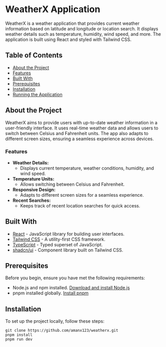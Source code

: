 # WeatherX Application

WeatherX is a weather application that provides current weather information based on latitude and longitude or location search. It displays weather details such as temperature, humidity, wind speed, and more. The application is built using React and styled with Tailwind CSS.

## Table of Contents

- [About the Project](#about-the-project)
- [Features](#features)
- [Built With](#built-with)
- [Prerequisites](#prerequisites)
- [Installation](#installation)
- [Running the Application](#running-the-application)

## About the Project

WeatherX aims to provide users with up-to-date weather information in a user-friendly interface. It uses real-time weather data and allows users to switch between Celsius and Fahrenheit units. The app also adapts to different screen sizes, ensuring a seamless experience across devices.

### Features

- **Weather Details:**
  - Displays current temperature, weather conditions, humidity, and wind speed.
- **Temperature Units:**
  - Allows switching between Celsius and Fahrenheit.
- **Responsive Design:**
  - Adapts to different screen sizes for a seamless experience.
- **Recent Searches:**
  - Keeps track of recent location searches for quick access.

## Built With

- [React](https://react.dev) - JavaScript library for building user interfaces.
- [Tailwind CSS](https://tailwindcss.com/) - A utility-first CSS framework.
- [TypeScript](https://www.typescriptlang.org/) - Typed superset of JavaScript.
- [shadcn/ui](https://ui.shadcn.dev/) - Component library built on Tailwind CSS.

## Prerequisites

Before you begin, ensure you have met the following requirements:

- Node.js and npm installed. [Download and install Node.js](https://nodejs.org/)
- pnpm installed globally. [Install pnpm](https://pnpm.io/installation)

## Installation

To set up the project locally, follow these steps:

   ```
   git clone https://github.com/amanx123/weatherx.git
   pnpm install
   pnpm run dev
   ```
